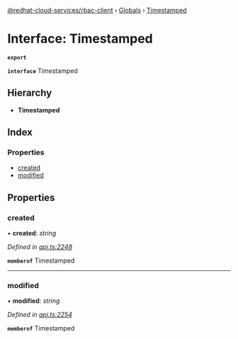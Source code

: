 [@redhat-cloud-services/rbac-client](../README.md) › [Globals](../globals.md) › [Timestamped](timestamped.md)

# Interface: Timestamped

**`export`** 

**`interface`** Timestamped

## Hierarchy

* **Timestamped**

## Index

### Properties

* [created](timestamped.md#created)
* [modified](timestamped.md#modified)

## Properties

###  created

• **created**: *string*

*Defined in [api.ts:2248](https://github.com/RedHatInsights/javascript-clients/blob/master/packages/rbac/api.ts#L2248)*

**`memberof`** Timestamped

___

###  modified

• **modified**: *string*

*Defined in [api.ts:2254](https://github.com/RedHatInsights/javascript-clients/blob/master/packages/rbac/api.ts#L2254)*

**`memberof`** Timestamped

